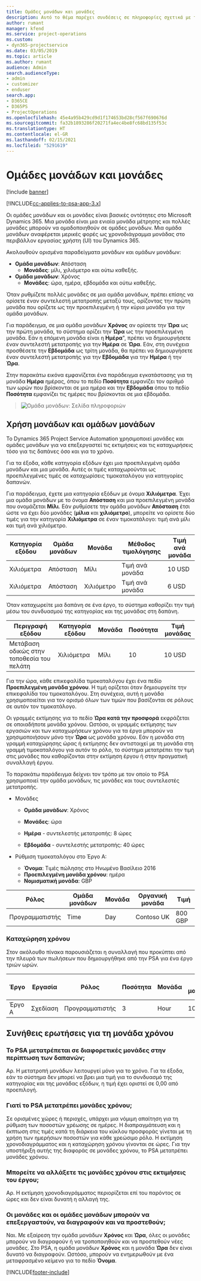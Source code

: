 ```yaml
---
title: Ομάδες μονάδων και μονάδες
description: Αυτό το θέμα παρέχει συνδέσεις σε πληροφορίες σχετικά με τις ομάδες μονάδων και τις μονάδες.
author: rumant
manager: kfend
ms.service: project-operations
ms.custom:
- dyn365-projectservice
ms.date: 03/05/2019
ms.topic: article
ms.author: rumant
audience: Admin
search.audienceType:
- admin
- customizer
- enduser
search.app:
- D365CE
- D365PS
- ProjectOperations
ms.openlocfilehash: 45e4a95b429cd9d1f174653bd28cf567f690676d
ms.sourcegitcommit: fa32b1893286f20271fa4ec4be8fc68bd135f53c
ms.translationtype: HT
ms.contentlocale: el-GR
ms.lasthandoff: 02/15/2021
ms.locfileid: "5291619"
---
```

# <a name="unit-groups-and-units"></a>Ομάδες μονάδων και μονάδες

[!include [banner](../includes/psa-now-project-operations.md)]

[!INCLUDE[cc-applies-to-psa-app-3.x](../includes/cc-applies-to-psa-app-3x.md)]

Οι ομάδες μονάδων και οι μονάδες είναι βασικές οντότητες στο Microsoft Dynamics 365. Μια μονάδα είναι μια ενιαία μονάδα μέτρησης και πολλές μονάδες μπορούν να ομαδοποιηθούν σε ομάδες μονάδων. Μια ομάδα μονάδων αναφέρεται μερικές φορές ως χρονοδιάγραμμα μονάδας στο περιβάλλον εργασίας χρήστη (UI) του Dynamics 365. 

Ακολουθούν ορισμένα παραδείγματα μονάδων και ομάδων μονάδων:
 
- **Ομάδα μονάδων**: Απόσταση 
    - **Μονάδες**: μίλι, χιλιόμετρο και ούτω καθεξής.
- **Ομάδα μονάδων**: Χρόνος
    - **Μονάδες**: ώρα, ημέρα, εβδομάδα και ούτω καθεξής. 

Όταν ρυθμίζετε πολλές μονάδες σε μια ομάδα μονάδων, πρέπει επίσης να ορίσετε έναν συντελεστή μετατροπής μεταξύ τους, ορίζοντας την πρώτη μονάδα που ορίζετε ως την προεπιλεγμένη ή την κύρια μονάδα για την ομάδα μονάδων. 

Για παράδειγμα, σε μια ομάδα μονάδων **Χρόνος** αν ορίσετε την **Ώρα** ως την πρώτη μονάδα, το σύστημα ορίζει την **Ώρα** ως την προεπιλεγμένη μονάδα. Εάν η επόμενη μονάδα είναι η **Ημέρα**", πρέπει να δημιουργήσετε έναν συντελεστή μετατροπής για την **Ημέρα** σε **Ώρα**. Εάν, στη συνέχεια προσθέσετε την **Εβδομάδα** ως τρίτη μονάδα, θα πρέπει να δημιουργήσετε έναν συντελεστή μετατροπής για την **Εβδομάδα** για την **Ημέρα** ή την **Ώρα**. 

Στην παρακάτω εικόνα εμφανίζεται ένα παράδειγμα εγκατάστασης για τη μονάδα **Ημέρα** ημέρας, όπου το πεδίο **Ποσότητα** εμφανίζει τον αριθμό των ωρών που βρίσκονται σε μια ημέρα και την **Εβδομάδα** όπου το πεδίο **Ποσότητα** εμφανίζει τις ημέρες που βρίσκονται σε μια εβδομάδα.

> ![Ομάδα μονάδων: Σελίδα πληροφοριών](media/advanced-2.png)

## <a name="using-units-and-unit-groups"></a>Χρήση μονάδων και ομάδων μονάδων

Το Dynamics 365 Project Service Automation χρησιμοποιεί μονάδες και ομάδες μονάδων για να επεξεργαστεί τις εκτιμήσεις και τις καταχωρήσεις τόσο για τις δαπάνες όσο και για το χρόνο. 

Για τα έξοδα, κάθε κατηγορία εξόδων έχει μια προεπιλεγμένη ομάδα μονάδων και μια μονάδα. Αυτές οι τιμές καταχωρούνται ως προεπιλεγμένες τιμές σε καταχωρίσεις τιμοκαταλόγου για κατηγορίες δαπανών. 

Για παράδειγμα, έχετε μια κατηγορία εξόδων με όνομα **Χιλιόμετρα**. Έχει μια ομάδα μονάδων με το όνομα **Απόσταση** και μια προεπιλεγμένη μονάδα που ονομάζεται **Μίλι**. Εάν ρυθμίσετε την ομάδα μονάδων **Απόσταση** έτσι ώστε να έχει δύο μονάδες (**μίλια** και **χιλιόμετρο**), μπορείτε να ορίσετε δύο τιμές για την κατηγορία **Χιλιόμετρα** σε έναν τιμοκατάλογο: τιμή ανά μίλι και τιμή ανά χιλιόμετρο.

| Κατηγορία εξόδου  | Ομάδα μονάδων  | Μονάδα      | Μέθοδος τιμολόγησης  | Τιμή ανά μονάδα  |
|-------------------|---------------|-----------|-------------------|-------------------|
| Χιλιόμετρα           | Απόσταση      | Μίλι      | Τιμή ανά μονάδα    | 10 USD            |
| Χιλιόμετρα           | Απόσταση      | Χιλιόμετρο | Τιμή ανά μονάδα    |  6 USD            |

Όταν καταχωρείτε μια δαπάνη σε ένα έργο, το σύστημα καθορίζει την τιμή μέσω του συνδυασμού της κατηγορίας και της μονάδας στη δαπάνη. 

| Περιγραφή εξόδου        | Κατηγορία εξόδου  | Μονάδα  | Ποσότητα  | Τιμή μονάδας   |
|----------------------------|---------------------|-------|-----------|----------------|
| Μετάβαση οδικώς στην τοποθεσία του πελάτη | Χιλιόμετρα             | Μίλι  | 10        | 10 USD         |

Για την ώρα, κάθε επικεφαλίδα τιμοκαταλόγου έχει ένα πεδίο **Προεπιλεγμένη μονάδα χρόνου**. Η τιμή ορίζεται όταν δημιουργείτε την επικεφαλίδα του τιμοκαταλόγου. Στη συνέχεια, αυτή η μονάδα χρησιμοποιείται για τον ορισμό όλων των τιμών που βασίζονται σε ρόλους σε αυτόν τον τιμοκατάλογο.

Οι γραμμές εκτίμησης για το πεδίο **Ώρα κατά την προσφορά** εκφράζεται σε οποιαδήποτε μονάδα χρόνου. Ωστόσο, οι γραμμές εκτίμησης των εργασιών και των καταχωρήσεων χρόνου για τα έργα μπορούν να χρησιμοποιήσουν μόνο την **Ώρα** ως μονάδα χρόνου. Εάν η μονάδα στη γραμμή καταχώρησης ώρας ή εκτίμησης δεν αντιστοιχεί με τη μονάδα στη γραμμή τιμοκαταλόγου για αυτόν το ρόλο, το σύστημα μετατρέπει την τιμή στις μονάδες που καθορίζονται στην εκτίμηση έργου ή στην πραγματική συναλλαγή έργου.

Το παρακάτω παράδειγμα δείχνει τον τρόπο με τον οποίο το PSA χρησιμοποιεί την ομάδα μονάδων, τις μονάδες και τους συντελεστές μετατροπής.
- Μονάδες

   - **Ομάδα μονάδων**: Χρόνος 
   - **Μονάδες**: ώρα 
    
    - **Ημέρα** - συντελεστής μετατροπής: 8 ώρες       
    - **Εβδομάδα** - συντελεστής μετατροπής: 40 ώρες  
        
- Ρύθμιση τιμοκαταλόγου στο Έργο A:

    - **Όνομα**: Τιμές πώλησης στο Ηνωμένο Βασίλειο 2016 
    - **Προεπιλεγμένη μονάδα χρόνου**: ημέρα 
    - **Νομισματική μονάδα**: GBP

| Ρόλος      | Ομάδα μονάδων | Μονάδα | Οργανική μονάδα | Τιμή   |
|-----------|------------|------|---------------------|---------|
| Προγραμματιστής | Time       | Day  | Contoso UK          | 800 GBP |

### <a name="time-entry"></a>Καταχώρηση χρόνου

Στον ακόλουθο πίνακα παρουσιάζεται η συναλλαγή που προκύπτει από την πλευρά των πωλήσεων που δημιουργήθηκε από την PSA για ένα έργο τριών ωρών.


| Έργο   | Εργασία    | Ρόλος      | Ποσότητα | Μονάδα  | Τιμή μονάδας | Ποσό μη χρέωσιμων πωλήσεων |
|-----------|---------|-----------|----------|-------|------------|-----------------------|
| Έργο Α | Σχεδίαση  | Προγραμματιστής | 3        | Hour  | 100 GBP    | 300 GBP               |

## <a name="time-unit-faq"></a>Συνήθεις ερωτήσεις για τη μονάδα χρόνου

### <a name="does-psa-convert-to-different-units-in-the-case-of-expenses"></a>Το PSA μετατρέπεται σε διαφορετικές μονάδες στην περίπτωση των δαπανών;
Αρ. Η μετατροπή μονάδων λειτουργεί μόνο για το χρόνο. Για τα έξοδα, εάν το σύστημα δεν μπορεί να βρει μια τιμή για το συνδυασμό της κατηγορίας και της μονάδας εξόδων, η τιμή έχει οριστεί σε 0,00 από προεπιλογή.

### <a name="why-does-psa-convert-time-units"></a>Γιατί το PSA μετατρέπει μονάδες χρόνου;
Σε ορισμένες χώρες ή περιοχές, υπάρχει μια νόμιμη απαίτηση για τη ρύθμιση των ποσοστών χρέωσης σε ημέρες. Η διαπραγμάτευση και η έκπτωση στις τιμές κατά τη διάρκεια του κύκλου προσφοράς γίνεται με τη χρήση των ημερήσιων ποσοστών για κάθε χρεώσιμο ρόλο. Η εκτίμηση χρονοδιαγράμματος και η καταχώρηση χρόνου γίνονται σε ώρες. Για την υποστήριξη αυτής της διαφοράς σε μονάδες χρόνου, το PSA μετατρέπει μονάδες χρόνου.

### <a name="can-time-units-be-changed-on-project-estimates"></a>Μπορείτε να αλλάξετε τις μονάδες χρόνου στις εκτιμήσεις του έργου;
Αρ. Η εκτίμηση χρονοδιαγράμματος περιορίζεται επί του παρόντος σε ώρες και δεν είναι δυνατή η αλλαγή της.

### <a name="can-units-and-unit-groups-be-edited-deleted-and-added"></a>Οι μονάδες και οι ομάδες μονάδων μπορούν να επεξεργαστούν, να διαγραφούν και να προστεθούν;
Ναι. Με εξαίρεση την ομάδα μονάδων **Χρόνος** και **Ώρα**, όλες οι μονάδες μπορούν να διαγραφούν ή να τροποποιηθούν και να προστεθούν νέες μονάδες. Στο PSA, η ομάδα μονάδων **Χρόνος** και η μονάδα **Ώρα** δεν είναι δυνατό να διαγραφούν. Ωστόσο, μπορούν να ενημερωθούν με ένα μεταφρασμένο κείμενο για το πεδίο **Όνομα**.


[!INCLUDE[footer-include](../includes/footer-banner.md)]
